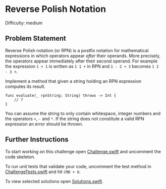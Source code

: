 Reverse Polish Notation
=======================

Difficulty: medium

Problem Statement
-----------------

Reverse Polish notation (or RPN) is a postfix notation for mathematical
expressions in which operators appear *after* their operands. More precisely,
the operators appear immediately after their second operand. For example the
expression `1 + 1` is written as `1 1 +` in RPN and `1 - 2 + 3` becomes
`1 2 - 3 +`.

Implement a method that given a string holding an RPN expression computes its
result.

``` {.swift}
func evaluate(_ rpnString: String) throws -> Int {
    // ?
}
```

You can assume the string to only contain whitespace, integer numbers and the
operators `+`, `-` and `*`. If the string does not constitute a valid RPN
expression an error should be thrown.

Further Instructions
--------------------

To start working on this challenge open [Challenge.swift] and uncomment the code
skeleton.

To run unit tests that validate your code, uncomment the test method in
[ChallengeTests.swift] and hit `CMD + U`.

To view selected solutions open [Solutions.swift].

  [Challenge.swift]: Sources/ReversePolishNotation/Challenge.swift
  [ChallengeTests.swift]: Tests/ReversePolishNotationTests/ChallengeTests.swift
  [Solutions.swift]: Sources/ReversePolishNotation/Solutions.swift

